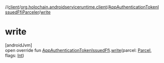 //[client](../../../index.md)/[org.holochain.androidserviceruntime.client](../index.md)/[AppAuthenticationTokenIssuedFfiParceler](index.md)/[write](write.md)

# write

[androidJvm]\
open override fun [AppAuthenticationTokenIssuedFfi](../-app-authentication-token-issued-ffi/index.md).[write](write.md)(parcel: [Parcel](https://developer.android.com/reference/kotlin/android/os/Parcel.html), flags: [Int](https://kotlinlang.org/api/core/kotlin-stdlib/kotlin/-int/index.html))
